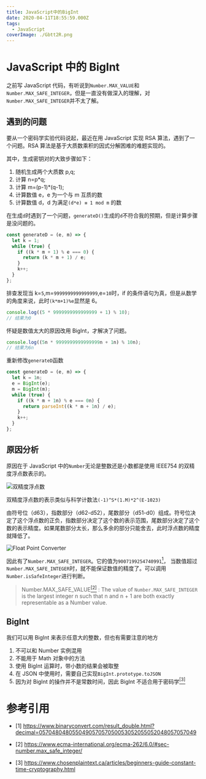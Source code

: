 ```yaml
---
title: JavaScript中的BigInt
date: 2020-04-11T18:55:59.000Z
tags:
  - JavaScript
coverImage: ./Gbtt2R.png
---
```


# JavaScript 中的 BigInt

之前写 JavaScript 代码，有听说到`Number.MAX_VALUE`和`Number.MAX_SAFE_INTEGER`，但是一直没有做深入的理解，对`Number.MAX_SAFE_INTEGER`并不太了解。

## 遇到的问题

要从一个密码学实验代码说起，最近在用 JavaScript 实现 RSA 算法，遇到了一个问题。RSA 算法是基于大质数乘积的因式分解困难的难题实现的。

其中，生成密钥对的大致步骤如下：

1. 随机生成两个大质数 p,q;
2. 计算 n=p\*q;
3. 计算 m=(p-1)\*(q-1);
4. 计算数值 e，e 为一个与 m 互质的数
5. 计算数值 d，d 为满足`(d*e) ≡ 1 mod m` 的数

在生成`d`时遇到了一个问题，`generateD()`生成的`d`不符合我的预期，但是计算步骤是没问题的。

```javascript
const generateD = (e, m) => {
  let k = 1;
  while (true) {
    if ((k * m + 1) % e === 0) {
      return (k * m + 1) / e;
    }
    k++;
  }
};
```

排查发现当 k=`5`,m=`9999999999999999`,e=`10`时，if 的条件语句为真，但是从数学的角度来说，此时`(k*m+1)%e`显然是 6。

```javascript
console.log((5 * 9999999999999999 + 1) % 10);
// 结果为0
```

怀疑是数值太大的原因改用 BigInt，才解决了问题。

```javascript
console.log((5n * 9999999999999999n + 1n) % 10n);
// 结果为6n
```

重新修改`generateD`函数

```javascript
const generateD = (e, m) => {
  let k = 1n;
  e = BigInt(e);
  m = BigInt(m);
  while (true) {
    if ((k * m + 1n) % e === 0n) {
      return parseInt((k * m + 1n) / e);
    }
    k++;
  }
};
```

## 原因分析

原因在于 JavaScript 中的`Number`无论是整数还是小数都是使用 IEEE754 的双精度浮点数表示的。

![双精度浮点数](https://s1.ax1x.com/2020/04/11/GbPPij.png)

双精度浮点数的表示类似与科学计数法`(-1)^S*(1.M)*2^(E-1023)`

由符号位（d63），指数部分（d62-d52），尾数部分（d51-d0）组成。符号位决定了这个浮点数的正负，指数部分决定了这个数的表示范围，尾数部分决定了这个数的表示精度。如果尾数部分太长，那么多余的部分只能舍去，此时浮点数的精度就降低了。

![Float Point Converter](https://s1.ax1x.com/2020/04/11/Gbtt2R.png)

因此有了`Number.MAX_SAFE_INTEGER`。它的值为`9007199254740991`[<sup>1</sup>](#refer-1)， 当数值超过`Number.MAX_SAFE_INTEGER`时，就不能保证数值的精度了。可以调用`Number.isSafeInteger`进行判断。

> Number.MAX_SAFE_VALUE[<sup>[2]</sup>](#refer-2) : The value of `Number.MAX_SAFE_INTEGER` is the largest integer n such that n and n + 1 are both exactly representable as a Number value.

## BigInt

我们可以用 BigInt 来表示任意大的整数，但也有需要注意的地方

1. 不可以和 Number 实例混用
2. 不能用于 Math 对象中的方法
3. 使用 BigInt 运算时，带小数的结果会被取整
4. 在 JSON 中使用时，需要自己实现`BigInt.prototype.toJSON`
5. 因为对 BigInt 的操作并不是常数时间，因此 BigInt 不适合用于密码学[<sup>[3]</sup>](#refer-3)

# 参考引用

- [1] https://www.binaryconvert.com/result_double.html?decimal=057048048055049057057050053052055052048057057049

- [2] https://www.ecma-international.org/ecma-262/6.0/#sec-number.max_safe_integer/

- [3] https://www.chosenplaintext.ca/articles/beginners-guide-constant-time-cryptography.html
